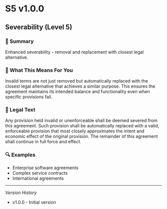 # S5 v1.0.0

## Severability (Level 5)

### 📌 Summary
Enhanced severability - removal and replacement with closest legal alternative.

### 👤 What This Means For You
Invalid terms are not just removed but automatically replaced with the closest legal alternative that achieves a similar purpose. This ensures the agreement maintains its intended balance and functionality even when specific provisions fail.

### 📜 Legal Text
Any provision held invalid or unenforceable shall be deemed severed from this agreement. Such provision shall be automatically replaced with a valid, enforceable provision that most closely approximates the intent and economic effect of the original provision. The remainder of this agreement shall continue in full force and effect.

### 🔍 Examples
- Enterprise software agreements
- Complex service contracts
- International agreements

---
*Version History*
- v1.0.0 - Initial version